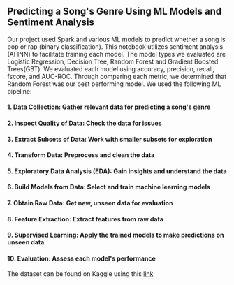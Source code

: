 ## Predicting a Song's Genre Using ML Models and Sentiment Analysis

Our project used Spark and various ML models to predict whether a song is pop or rap (binary classification). This notebook utilizes sentiment analysis (AFINN) to facilitate training each model.
The model types we evaluated are Logistic Regression, Decision Tree, Random Forest and Gradient Boosted Trees(GBT). We evaluated each model using accuracy, precision, recall, fscore, and AUC-ROC.
Through comparing each metric, we determined that Random Forest was our best performing model. We used the following ML pipeline:

#### 1. Data Collection: Gather relevant data for predicting a song's genre
#### 2. Inspect Quality of Data: Check the data for issues
#### 3. Extract Subsets of Data: Work with smaller subsets for exploration
#### 4. Transform Data: Preprocess and clean the data
#### 5. Exploratory Data Analysis (EDA): Gain insights and understand the data
#### 6. Build Models from Data: Select and train machine learning models
#### 7. Obtain Raw Data: Get new, unseen data for evaluation
#### 8. Feature Extraction: Extract features from raw data
#### 9. Supervised Learning: Apply the trained models to make predictions on unseen data
#### 10. Evaluation: Assess each model's performance
 
The dataset can be found on Kaggle using this [link](https://www.kaggle.com/datasets/carlosgdcj/genius-song-lyrics-with-language-information) 
